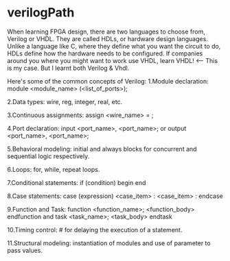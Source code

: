 # verilogPath

When learning FPGA design, there are two languages to choose from, Verilog or VHDL. They are called HDLs, or hardware design languages. Unlike a language like C, where they define what you want the circuit to do, HDLs define how the hardware needs to be configured.
If companies around you where you might want to work use VHDL, learn VHDL! <-- This is my case.
But I learnt both Verilog & Vhdl.

Here's some of the common concepts of Verilog:
1.Module declaration: module <module_name> (<list_of_ports>);

2.Data types: wire, reg, integer, real, etc.

3.Continuous assignments: assign <wire_name> = ;

4.Port declaration: input <port_name>, <port_name>; or output <port_name>, <port_name>;

5.Behavioral modeling: initial and always blocks for concurrent and sequential logic respectively.

6.Loops: for, while, repeat loops.

7.Conditional statements: if (condition) begin end

8.Case statements: case (expression) <case_item> : <case_item> : endcase

9.Function and Task: function <function_name>; <function_body> endfunction and task <task_name>; <task_body> endtask

10.Timing control: # for delaying the execution of a statement.

11.Structural modeling: instantiation of modules and use of parameter to pass values.



